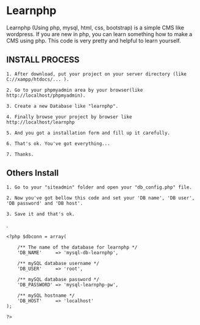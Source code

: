 # Learnphp

Learnphp (Using php, mysql, html, css, bootstrap) is a simple CMS like wordpress. If you are new in php, you can learn something how to make a CMS using php. This code is very pretty and helpful to learn yourself.


INSTALL PROCESS
----------------
```
1. After download, put your project on your server directory (like C://xampp/htdocs/... ).
```
```
2. Go to your phpmyadmin area by your browser(like http://localhost/phpmyadmin).
```
```
3. Create a new Database like "learnphp".
```
```
4. Finally browse your project by browser like http://localhost/learnphp
```
```
5. And you got a installation form and fill up it carefully.
```
```
6. That's ok. You've got everything...
```
```
7. Thanks.
```


Others Install
---------------
```
1. Go to your "siteadmin" folder and open your "db_config.php" file.
 ```
```
2. Now you've got bellow this code and set your 'DB name', 'DB user', 'DB password' and 'DB host'.
```
```
3. Save it and that's ok.
```



.

	<?php $dbconn = array(
	
		/** The name of the database for learnphp */
		'DB_NAME' 	  => 'mysql-db-learnphp',
		
		/** mySQL database username */
		'DB_USER' 	  => 'root',
		
		/** mySQL database password */
		'DB_PASSWORD' => 'mysql-learnphp-pw',
		
		/** mySQL hostname */
		'DB_HOST' 	  => 'localhost' 
	);

	?>
